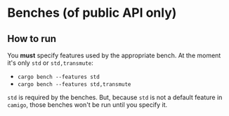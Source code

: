 # Benches (of public API only)

## How to run

You **must** specify features used by the appropriate bench. At the moment it's only `std` or
`std,transmute`:

- `cargo bench --features std`
- `cargo bench --features std,transmute`

`std` is required by the benches. But, because `std` is not a default feature in `camigo`, those
benches won't be run until you specify it.